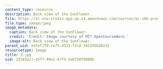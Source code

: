 ```yaml
---
content_type: resource
description: Back view of the SunFlower.
file: https://ol-ocw-studio-app-qa.s3.amazonaws.com/courses/ec-s06-practical-electronics-fall-2004/255832c1e5f799a167f45a6750f0808b_3.jpg
file_type: image/jpeg
image_metadata:
  caption: Back view of the SunFlower.
  credit: 'Credit: Image courtesy of MIT OpenCourseWare.'
  image-alt: Back view of the SunFlower.
parent_uid: e47ef7f9-cef5-4533-f3c8-342295b40235
resourcetype: Image
title: 3.jpg
uid: 255832c1-e5f7-99a1-67f4-5a6750f0808b
---
```

